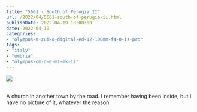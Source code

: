 ```yaml
---
title: "5661 - South of Perugia II"
url: /2022/04/5661-south-of-perugia-ii.html
publishDate: 2022-04-19 18:00:00
date: 2022-04-19
categories:
- "olympus-m-zuiko-digital-ed-12-100mm-f4-0-is-pro"
tags:
- "italy"
- "umbria"
- "olympus-om-d-e-m1-mk-ii"
---
```

<div class="container">
<div class="center"><a target="_blank" href="https://d25zfm9zpd7gm5.cloudfront.net/1200x1200/2019/20190905_095136_lr.jpg"><img class="webfeedsFeaturedVisual" src="https://d25zfm9zpd7gm5.cloudfront.net/0600x0600/2019/20190905_095136_lr.jpg" /></a></div>
</div>
<br />

A church in another town by the road. I remember having been
inside, but I have no picture of it, whatever the reason.
